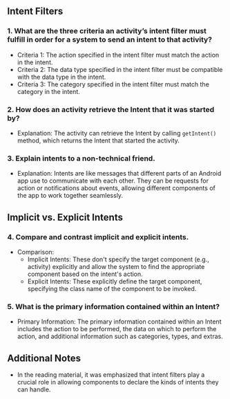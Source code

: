 
## Intent Filters

### 1. What are the three criteria an activity’s intent filter must fulfill in order for a system to send an intent to that activity?

- Criteria 1: The action specified in the intent filter must match the action in the intent.
- Criteria 2: The data type specified in the intent filter must be compatible with the data type in the intent.
- Criteria 3: The category specified in the intent filter must match the category in the intent.

### 2. How does an activity retrieve the Intent that it was started by?

- Explanation: The activity can retrieve the Intent by calling `getIntent()` method, which returns the Intent that started the activity.

### 3. Explain intents to a non-technical friend.

- Explanation: Intents are like messages that different parts of an Android app use to communicate with each other. They can be requests for action or notifications about events, allowing different components of the app to work together seamlessly.

## Implicit vs. Explicit Intents

### 4. Compare and contrast implicit and explicit intents.

- Comparison:
    - Implicit Intents: These don't specify the target component (e.g., activity) explicitly and allow the system to find the appropriate component based on the intent's action.
    - Explicit Intents: These explicitly define the target component, specifying the class name of the component to be invoked.

### 5. What is the primary information contained within an Intent?

- Primary Information: The primary information contained within an Intent includes the action to be performed, the data on which to perform the action, and additional information such as categories, types, and extras.

## Additional Notes

- In the reading material, it was emphasized that intent filters play a crucial role in allowing components to declare the kinds of intents they can handle.



